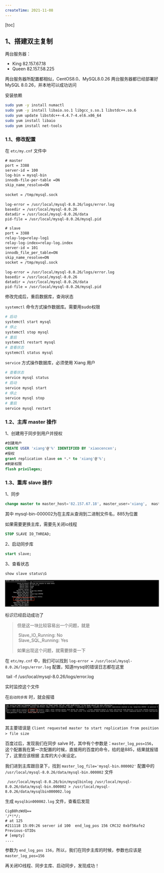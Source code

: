 ```yaml
---
createTime: 2021-11-08
---
```

[toc]

## 1、搭建双主复制

两台服务器：

- King 82.157.67.18
- Queen 82.157.58.225

两台服务器所配置都相似，CentOS8.0、MySQL8.0.26
两台服务器都已经部署好 MySQL 8.0.26，并本地可以成功访问

安装依赖


```sh
sudo yum -y install numactl
sudo yum -y install libaio.so.1 libgcc_s.so.1 libstdc++.so.6
sudo yum update libstdc++-4.4.7-4.el6.x86_64
sudo yum install libaio
sudo yum install net-tools
```


### 1.1、修改配置

在 `etc/my.cnf` 文件中

```
# master
port = 3388
server-id = 100
log-bin = mysql-bin
innodb-file-per-table =ON
skip_name_resolve=ON

socket = /tmp/mysql.sock

log-error = /usr/local/mysql-8.0.26/logs/error.log
basedir = /usr/local/mysql-8.0.26
datadir = /usr/local/mysql-8.0.26/data
pid-file = /usr/local/mysql-8.0.26/mysql.pid
```

```
# slave
port = 3388
relay-log=relay-log1
relay-log-index=relay-log.index
server-id = 101
innodb_file_per_table=ON
skip_name_resolve=ON
socket = /tmp/mysql.sock

log-error = /usr/local/mysql-8.0.26/logs/error.log
basedir = /usr/local/mysql-8.0.26
datadir = /usr/local/mysql-8.0.26/data
pid-file = /usr/local/mysql-8.0.26/mysql.pid
```

修改完成后，重启数据库，查询状态 

`systemctl` 命令方式操作数据库。需要用sudo权限

```sh
# 启动
systemctl start mysql
# 停止
systemctl stop mysql
# 重启
systemctl restart mysql
# 查看状态
systemctl status mysql
```

`service` 方式操作数据库，必须使用 Xiang 用户

```sh
# 查看状态
service mysql status
# 启动
service mysql start
# 停止
service mysql stop
# 重启
service mysql restart
```

### 1.2、主库 master 操作

1、创建用于同步到用户并授权

```sql
#创建用户
CREATE USER 'xiang'@'%' IDENTIFIED BY 'xiaocencen';
#授权
grant replication slave on *.* to 'xiang'@'%';
#刷新权限
flush privileges;
```

### 1.3、重库 slave 操作

1、同步

```sql
change master to master_host='82.157.67.18', master_user='xiang',  master_port=3388,master_password='xiaocencen',master_log_file='mysql-bin.000002', master_log_pos=156, master_connect_retry=30;
```

其中 mysql-bin-000002为在主库从查询到二进制文件名，885为位置

如果需要更换主库，需要先关闭io线程

```sql
STOP SLAVE IO_THREAD;  
```

2、启动同步库

```sql
start slave;
```

3、查看状态

```sql
show slave status\G
```

![](images/image-20211118161621511%201.png)

标识已经启动成功了

> 但是这一块比较容易出一个问题，就是
> 
>  Slave_IO_Running: No  
>  Slave_SQL_Running: Yes
> 
> 如果出现这个问题，就需要排查一下

在 `etc/my.cnf` 中，我们可以找到 `log-error = /usr/local/mysql-8.0.26/logs/error.log` 配置，知道mysql的错误日志都在这里

 tail -f /usr/local/mysql-8.0.26/logs/error.log

实时监控这个文件

在`启动同步库` 时，就会报错

![](images/image-20211118161955073.png)

其主要错误是 `Client requested master to start replication from position > file size`

百度过后，发现我们在同步 salve 时，其中有个参数是：`master_log_pos=156`，这个配置我在第一次配置的时候，直接用的百度的命令，给的是885，结果就报错了，这里应该根据 主库的大小来设定。

我们进到主库跟目录下，找到 `master_log_file='mysql-bin.000002'` 配置中的 `/usr/local/mysql-8.0.26/data/mysql-bin.000002` 文件

```
 /usr/local/mysql-8.0.26/bin/mysqlbinlog /usr/local/mysql-8.0.26/data/mysql-bin.000002 > /usr/local/mysql-8.0.26/data/mysqlbin000002.log
```

生成 `mysqlbin000002.log` 文件，查看后发现

```
CigB8hzWdQ==
'/*!*/;
# at 125
#211118 15:09:26 server id 100  end_log_pos 156 CRC32 0xbf56afe2        Previous-GTIDs
# [empty]
....
```

参数为 `end_log_pos 156`，所以，我们在同步主库的时候，参数也应该是 `master_log_pos=156`

再关闭IO线程、同步主库、启动同步，发现成功！